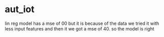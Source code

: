 # aut_iot
lin reg model has a mse of 00 but it is because of the data we tried it with less input features and then it we got a mse of 40. so the model is right